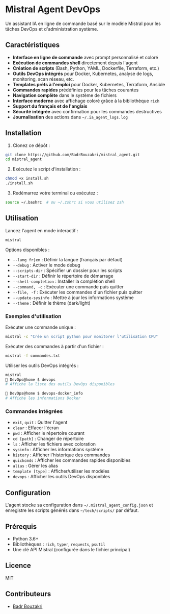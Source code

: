 # Mistral Agent DevOps

Un assistant IA en ligne de commande basé sur le modèle Mistral pour les tâches DevOps et d'administration système.

## Caractéristiques

- **Interface en ligne de commande** avec prompt personnalisé et coloré
- **Exécution de commandes shell** directement depuis l'agent
- **Création de scripts** (Bash, Python, YAML, Dockerfile, Terraform, etc.)
- **Outils DevOps intégrés** pour Docker, Kubernetes, analyse de logs, monitoring, scan réseau, etc.
- **Templates prêts à l'emploi** pour Docker, Kubernetes, Terraform, Ansible
- **Commandes rapides** prédéfinies pour les tâches courantes
- **Navigation complète** dans le système de fichiers
- **Interface moderne** avec affichage coloré grâce à la bibliothèque `rich`
- **Support du français et de l'anglais**
- **Sécurité intégrée** avec confirmation pour les commandes destructives
- **Journalisation** des actions dans `~/.ia_agent_logs.log`

## Installation

1. Clonez ce dépôt :
```bash
git clone https://github.com/BadrBouzakri/mistral_agent.git
cd mistral_agent
```

2. Exécutez le script d'installation :
```bash
chmod +x install.sh
./install.sh
```

3. Redémarrez votre terminal ou exécutez :
```bash
source ~/.bashrc  # ou ~/.zshrc si vous utilisez zsh
```

## Utilisation

Lancez l'agent en mode interactif :
```bash
mistral
```

Options disponibles :
- `--lang fr|en` : Définir la langue (français par défaut)
- `--debug` : Activer le mode debug
- `--scripts-dir` : Spécifier un dossier pour les scripts
- `--start-dir` : Définir le répertoire de démarrage
- `--shell-completion` : Installer la complétion shell
- `--command, -c` : Exécuter une commande puis quitter
- `--file, -f` : Exécuter les commandes d'un fichier puis quitter
- `--update-sysinfo` : Mettre à jour les informations système
- `--theme` : Définir le thème (dark/light)

### Exemples d'utilisation

Exécuter une commande unique :
```bash
mistral -c "Crée un script python pour monitorer l'utilisation CPU"
```

Exécuter des commandes à partir d'un fichier :
```bash
mistral -f commandes.txt
```

Utiliser les outils DevOps intégrés :
```bash
mistral
🤖 DevOps@home $ devops
# Affiche la liste des outils DevOps disponibles

🤖 DevOps@home $ devops-docker_info
# Affiche les informations Docker
```

### Commandes intégrées

- `exit`, `quit` : Quitter l'agent
- `clear` : Effacer l'écran
- `pwd` : Afficher le répertoire courant
- `cd [path]` : Changer de répertoire
- `ls` : Afficher les fichiers avec coloration
- `sysinfo` : Afficher les informations système
- `history` : Afficher l'historique des commandes
- `quickcmds` : Afficher les commandes rapides disponibles
- `alias` : Gérer les alias
- `template [type]` : Afficher/utiliser les modèles
- `devops` : Afficher les outils DevOps disponibles

## Configuration

L'agent stocke sa configuration dans `~/.mistral_agent_config.json` et enregistre les scripts générés dans `~/tech/scripts/` par défaut.

## Prérequis

- Python 3.6+
- Bibliothèques : `rich`, `typer`, `requests`, `psutil`
- Une clé API Mistral (configurée dans le fichier principal)

## Licence

MIT

## Contributeurs

- [Badr Bouzakri](https://github.com/BadrBouzakri)
